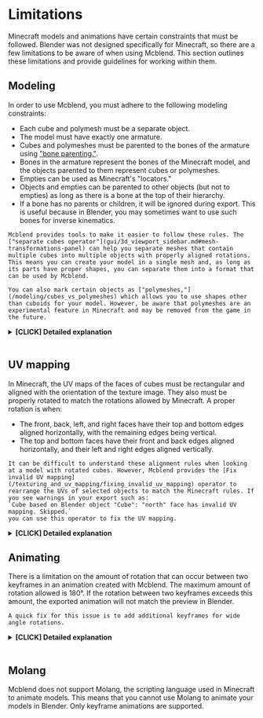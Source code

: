 # Limitations

Minecraft models and animations have certain constraints that must be followed. Blender was not designed specifically for Minecraft, so there are a few limitations to be aware of when using Mcblend. This section outlines these limitations and provide guidelines for working within them.


## Modeling
In order to use Mcblend, you must adhere to the following modeling constraints:

- Each cube and polymesh must be a separate object.
- The model must have exactly one armature.
- Cubes and polymeshes must be parented to the bones of the armature using ["bone parenting."](https://docs.blender.org/manual/en/2.93/scene_layout/object/editing/parent.html#bone-parent).
- Bones in the armature represent the bones of the Minecraft model, and the objects parented to them represent cubes or polymeshes.
- Empties can be used as Minecraft's "locators."
- Objects and empties can be parented to other objects (but not to empties) as long as there is a bone at the top of their hierarchy.
- If a bone has no parents or children, it will be ignored during export. This is useful because in Blender, you may sometimes want to use such bones for inverse kinematics.

```{note}
Mcblend provides tools to make it easier to follow these rules. The ["separate cubes operator"](gui/3d_viewport_sidebar.md#mesh-transformations-panel) can help you separate meshes that contain multiple cubes into multiple objects with properly aligned rotations. This means you can create your model in a single mesh and, as long as its parts have proper shapes, you can separate them into a format that can be used by Mcblend.

You can also mark certain objects as ["polymeshes,"](/modeling/cubes_vs_polymeshes) which allows you to use shapes other than cuboids for your model. However, be aware that polymeshes are an experimental feature in Minecraft and may be removed from the game in the future.
```

<details>
<summary><b>[CLICK] Detailed explanation</b></summary>

Modeling limitations are the result of the format of Minecraft's model files. As shown in the code snippet below, a Minecraft model is made up of bones, with each bone containing a list of cubes and/or a single polymesh. Each cube and polymesh has its own pivot and rotation, and Mcblend needs this information in order to export the model correctly. This means that it is not possible to pack everything into a single mesh, as a mesh is simply a collection of vertices without a concept of rotation of its separate parts. Instead, you must create separate meshes for each cube and polymesh.
```
{
    "format_version": "1.16.0",
    "minecraft:geometry": [
        {
            "description": {
                ...
            },
            "bones": [
                {
                    "name": "my_bone",
                    "pivot": [0, 0, 0],
                    "rotation": [90, 0, 0],
                    "locators": {
                        "my_locator": {
                            "offset": [0, 0, 0],
                            "rotation": [-45, 0, 0]
                        }
                    },
                    "cubes": [
                        {
                            "uv": [0.0, 0.0],
                            "size": [32, 32, 32],
                            "origin": [-16, -16, -16],
                            "pivot": [0, 0, 0],
                            "rotation": [-90, 0, 0]
                        },
                        {
                            ...
                        }
                    ],
                    "poly_mesh": {
                        ...
                    }
                },
                {
                    "name": "my_bone2",
                    "parent": "my_bone",
                    ...
                }
            ]
        }
    ]
}
```

The rule of using a single armature per Minecraft model helps to make the mapping between the model in Blender and the model in Minecraft more intuitive and easier to understand. It also simplifies the process of working with multiple models. In earlier versions of Mcblend, it was possible to use hierarchies where some bones were represented by empties, but this made the models confusing and difficult to interpret, so the feature was removed. By enforcing the use of a single armature, it becomes clearer how the various parts of the model in Blender correspond to their counterparts in Minecraft.

</details>
<br/>

## UV mapping

In Minecraft, the UV maps of the faces of cubes must be rectangular and aligned with the orientation of the texture image. They also must be properly rotated to match the rotations allowed by Minecraft. A proper rotation is when:

- The front, back, left, and right faces have their top and bottom edges aligned horizontally, with the remaining edges being vertical.
- The top and bottom faces have their front and back edges aligned horizontally, and their left and right edges aligned vertically.

```{note}
It can be difficult to understand these alignment rules when looking at a model with rotated cubes. However, Mcblend provides the [Fix invalid UV mapping](/texturing_and_uv_mapping/fixing_invalid_uv_mapping) operator to rearrange the UVs of selected objects to match the Minecraft rules. If you see warnings in your export such as:
`Cube based on Blender object "Cube": "north" face has invalid UV mapping. Skipped.`
you can use this operator to fix the UV mapping.

```
<details>

<summary><b>[CLICK] Detailed explanation</b></summary>

There are two types of UV mapping in Minecraft: per-face UV mapping and default UV mapping. The default UV mapping is not very flexible, as the size and position of the faces are based on the size of the cube. The vector passed to the "uv" property defines the offset. With Mcblend, you don't have to worry about the type of UV mapping you use. If the faces are arranged in a way that allows saving the UV in default format, Mcblend will do so (because it is more compact). Otherwise, the UV is saved using the per-face mapping format.

Unfortunately, the per-face UV mapping is also limited. It cannot rotate the UV by 90 degrees. It uses two vectors to define the mapping of the face: the "uv" (offset) and the "uv_size". This format allows for flipping the rectangle, but not rotating it.

Examples of both types of UV mapping in code are shown below:

The default UV mapping:
```
"uv": [0.0, 64.0],
```

The per-face UV mapping

```
"uv": {
    "north": {"uv": [48.0, 32.0], "uv_size": [32.0, -32.0]},
    "east": {"uv": [48.0, 128.0], "uv_size": [32.0, -32.0]},
    "south": {"uv": [48.0, 96.0], "uv_size": [32.0, -32.0]},
    "west": {"uv": [48.0, 64.0], "uv_size": [32.0, -32.0]},
    "up": {"uv": [112.0, 64.0], "uv_size": [-32.0, -32.0]},
    "down": {"uv": [16.0, 32.0], "uv_size": [32.0, 32.0]}
},
```

</details>


## Animating

There is a limitation on the amount of rotation that can occur between two keyframes in an animation created with Mcblend. The maximum amount of rotation allowed is 180°. If the rotation between two keyframes exceeds this amount, the exported animation will not match the preview in Blender.

```{note}
A quick fix for this issue is to add additional keyframes for wide angle rotations.
```



<details>
<summary><b>[CLICK] Detailed explanation</b></summary>

This limitation is a result of the way Mcblend calculates rotations internally.

Blender supports multiple rotation modes and uses different types of rotations for different kinds of objects. For example, bone rotations in armatures use quaternions, while meshes use Euler angles. Additionally, users can choose different rotation modes for each object. Minecraft uses Euler angles, but the axes are set differently.

Mcblend can export models and animations regardless of the rotation modes used, but internally everything is converted to quaternions or translation matrices. The decision to use quaternions internally was made because they help avoid certain calculation errors.

However, the quaternion number system has only one unique representation for each rotation orientation, so it is not possible to distinguish a full rotation (360°) from no rotation (0°). This means that angles greater than 180° between two keyframes cannot be used, as Mcblend will always try to export the smallest possible rotation to the animation.

</details>
<br/>

## Molang

Mcblend does not support Molang, the scripting language used in Minecraft to animate models. This means that you cannot use Molang to animate your models in Blender. Only keyframe animations are supported.
